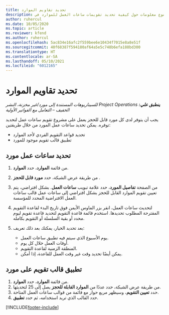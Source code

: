 ```yaml
---
title: تحديد تقاويم الموارد
description: يقدم هذا الموضوع معلومات حول كيفية تحديد تقويمات ساعات العمل للموارد في Project Operations.
author: ruhercul
ms.date: 10/05/2020
ms.topic: article
ms.reviewer: kfend
ms.author: ruhercul
ms.openlocfilehash: 5ac834e16afc2f559bee6e10434f7015e8a8e51f
ms.sourcegitcommit: 40f68387f594180af64a5e5c748b6efa188bd300
ms.translationtype: HT
ms.contentlocale: ar-SA
ms.lasthandoff: 05/10/2021
ms.locfileid: "6012165"
---
```

# <a name="define-resource-calendars"></a>تحديد تقاويم الموارد

_**ينطبق علي:** ‏‫Project Operations للسيناريوهات المستندة إلى مورد/غير مخزنة‬، ‏‫النشر الخفيف – التعامل مع الفواتير الأولية‬_

يجب أن يتوفر لدى كل مورد قابل للحجز يعمل على مشروع تقويم ساعات عمل لتحديد توفره. يمكن تحديد ساعات عمل المورد من خلال طريقتين: 

   - تحديد قواعد التقويم الفردي لأحد الموارد
   - تطبيق قالب تقويم موجود للمورد

## <a name="define-a-resources-working-hours"></a>تحديد ساعات عمل مورد

1. من قائمة **الموارد**، حدد **الموارد**.
2. من طريقة عرض الشبكة، حدد **مورد قابل للحجز** .
3. من الصفحة **تفاصيل المورد**، حدد علامة تبويب **ساعات العمل**. بشكل افتراضي، يتم تعيين تقويم الموارد القابل للحجز بشكل افتراضي إلى ساعات عمل قالب ساعات العمل الافتراضية المحدد للمؤسسة.
4. لتحديث ساعات العمل، انقر بزر الماوس الأيمن فوق تاريخ البدء لقاعدة التقويم المقترحة المطلوب تحديدها. استخدم قائمة قاعدة التقويم لتحديد قاعدة تقويم ليوم محدد أو بقية السلسلة أو التقويم بكامله.
5. بعد تحديد الخيار، يمكنك بعد ذلك تعريف:

    - يوم الأسبوع الذي سيتم فيه تطبيق ساعات العمل.
    - أوقات العمل خلال كل يوم.
    - المنطقة الزمنية لقاعدة التقويم.
    - يمكن أيضًا تحديد وقت غير وقت العمل للقاعدة، إذا أمكن.

## <a name="applying-a-calendar-template-to-a-resource"></a>تطبيق قالب تقويم على مورد

1. من قائمة **الموارد**، حدد **الموارد**.
2. من طريقة عرض الشبكة، حدد عددًا من **الموارد القابلة للحجز** يصل إلى 25 لتحديثها.
3. حدد **تعيين التقويم**، وسيظهر مربع حوار مع قائمة من قوالب ساعات العمل المتاحة.
4. حدد القالب الذي تريد استخدامه، ثم حدد **تطبيق**.


[!INCLUDE[footer-include](../includes/footer-banner.md)]